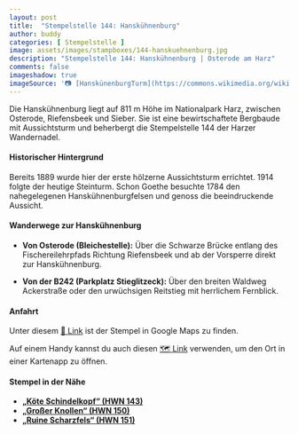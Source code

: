 ```yaml
---
layout: post
title:  "Stempelstelle 144: Hanskühnenburg"
author: buddy
categories: [ Stempelstelle ]
image: assets/images/stampboxes/144-hanskuehnenburg.jpg
description: "Stempelstelle 144: Hanskühnenburg | Osterode am Harz"
comments: false
imageshadow: true
imageSource: '📷 [HanskünenburgTurm](https://commons.wikimedia.org/wiki/File:HanskuehnenburgTurm.jpg) von Der ursprünglich hochladende Benutzer war <a href="https://en.wikipedia.org/wiki/de:User:Kassandro" class="extiw" title="w:de:User:Kassandro">Kassandro</a> in der <a href="https://en.wikipedia.org/wiki/de:" class="extiw" title="w:de:">Wikipedia auf Deutsch</a> unter Lizenz [CC BY-SA 3.0](http://creativecommons.org/licenses/by-sa/3.0/)'
---
```


Die Hanskühnenburg liegt auf 811 m Höhe im Nationalpark Harz, zwischen Osterode, Riefensbeek und Sieber. Sie ist eine bewirtschaftete Bergbaude mit Aussichtsturm und beherbergt die Stempelstelle 144 der Harzer Wandernadel. 

#### Historischer Hintergrund

Bereits 1889 wurde hier der erste hölzerne Aussichtsturm errichtet. 1914 folgte der heutige Steinturm. Schon Goethe besuchte 1784 den nahegelegenen Hanskühnenburgfelsen und genoss die beeindruckende Aussicht. 

#### Wanderwege zur Hanskühnenburg

- **Von Osterode (Bleichestelle):** Über die Schwarze Brücke entlang des Fischereilehrpfads Richtung Riefensbeek und ab der Vorsperre direkt zur Hanskühnenburg. 

- **Von der B242 (Parkplatz Stieglitzeck):** Über den breiten Waldweg Ackerstraße oder den urwüchsigen Reitstieg mit herrlichem Fernblick. 

#### Anfahrt

Unter diesem [📍 Link](https://www.google.com/maps/dir/?api=1&origin=&destination=51.7506%2C10.4111) ist der Stempel in Google Maps zu finden.

<div class="android-only">
  Auf einem Handy kannst du auch diesen 
  <a href="geo:51.7506,10.4111">🗺️ Link</a> 
  verwenden, um den Ort in einer Kartenapp zu öffnen.
  <p></p>
</div>

#### Stempel in der Nähe

- [**„Köte Schindelkopf“ (HWN 143)**](/stempelstelle-143-koete-schindelkopf)
- [**„Großer Knollen“ (HWN 150)**](/stempelstelle-150-grosser-knollen)
- [**„Ruine Scharzfels“ (HWN 151)**](/stempelstelle-151-ruine-scharzfels)
